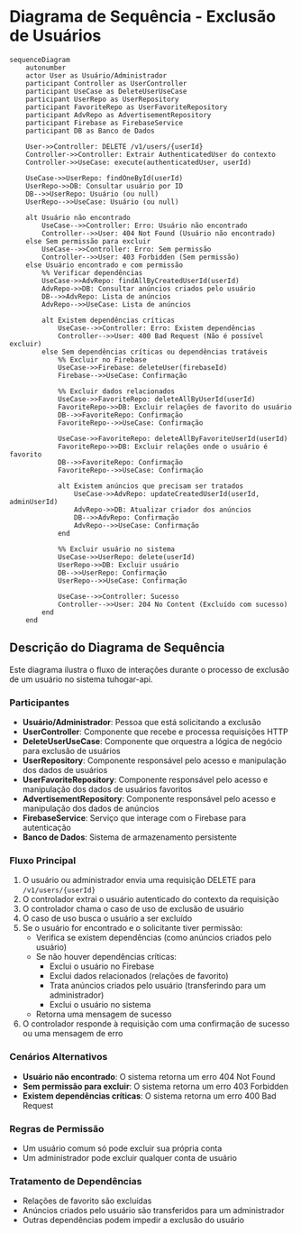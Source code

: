 # Diagrama de Sequência - Exclusão de Usuários

```mermaid
sequenceDiagram
    autonumber
    actor User as Usuário/Administrador
    participant Controller as UserController
    participant UseCase as DeleteUserUseCase
    participant UserRepo as UserRepository
    participant FavoriteRepo as UserFavoriteRepository
    participant AdvRepo as AdvertisementRepository
    participant Firebase as FirebaseService
    participant DB as Banco de Dados
    
    User->>Controller: DELETE /v1/users/{userId}
    Controller->>Controller: Extrair AuthenticatedUser do contexto
    Controller->>UseCase: execute(authenticatedUser, userId)
    
    UseCase->>UserRepo: findOneById(userId)
    UserRepo->>DB: Consultar usuário por ID
    DB-->>UserRepo: Usuário (ou null)
    UserRepo-->>UseCase: Usuário (ou null)
    
    alt Usuário não encontrado
        UseCase-->>Controller: Erro: Usuário não encontrado
        Controller-->>User: 404 Not Found (Usuário não encontrado)
    else Sem permissão para excluir
        UseCase-->>Controller: Erro: Sem permissão
        Controller-->>User: 403 Forbidden (Sem permissão)
    else Usuário encontrado e com permissão
        %% Verificar dependências
        UseCase->>AdvRepo: findAllByCreatedUserId(userId)
        AdvRepo->>DB: Consultar anúncios criados pelo usuário
        DB-->>AdvRepo: Lista de anúncios
        AdvRepo-->>UseCase: Lista de anúncios
        
        alt Existem dependências críticas
            UseCase-->>Controller: Erro: Existem dependências
            Controller-->>User: 400 Bad Request (Não é possível excluir)
        else Sem dependências críticas ou dependências tratáveis
            %% Excluir no Firebase
            UseCase->>Firebase: deleteUser(firebaseId)
            Firebase-->>UseCase: Confirmação
            
            %% Excluir dados relacionados
            UseCase->>FavoriteRepo: deleteAllByUserId(userId)
            FavoriteRepo->>DB: Excluir relações de favorito do usuário
            DB-->>FavoriteRepo: Confirmação
            FavoriteRepo-->>UseCase: Confirmação
            
            UseCase->>FavoriteRepo: deleteAllByFavoriteUserId(userId)
            FavoriteRepo->>DB: Excluir relações onde o usuário é favorito
            DB-->>FavoriteRepo: Confirmação
            FavoriteRepo-->>UseCase: Confirmação
            
            alt Existem anúncios que precisam ser tratados
                UseCase->>AdvRepo: updateCreatedUserId(userId, adminUserId)
                AdvRepo->>DB: Atualizar criador dos anúncios
                DB-->>AdvRepo: Confirmação
                AdvRepo-->>UseCase: Confirmação
            end
            
            %% Excluir usuário no sistema
            UseCase->>UserRepo: delete(userId)
            UserRepo->>DB: Excluir usuário
            DB-->>UserRepo: Confirmação
            UserRepo-->>UseCase: Confirmação
            
            UseCase-->>Controller: Sucesso
            Controller-->>User: 204 No Content (Excluído com sucesso)
        end
    end
```

## Descrição do Diagrama de Sequência

Este diagrama ilustra o fluxo de interações durante o processo de exclusão de um usuário no sistema tuhogar-api.

### Participantes
- **Usuário/Administrador**: Pessoa que está solicitando a exclusão
- **UserController**: Componente que recebe e processa requisições HTTP
- **DeleteUserUseCase**: Componente que orquestra a lógica de negócio para exclusão de usuários
- **UserRepository**: Componente responsável pelo acesso e manipulação dos dados de usuários
- **UserFavoriteRepository**: Componente responsável pelo acesso e manipulação dos dados de usuários favoritos
- **AdvertisementRepository**: Componente responsável pelo acesso e manipulação dos dados de anúncios
- **FirebaseService**: Serviço que interage com o Firebase para autenticação
- **Banco de Dados**: Sistema de armazenamento persistente

### Fluxo Principal
1. O usuário ou administrador envia uma requisição DELETE para `/v1/users/{userId}`
2. O controlador extrai o usuário autenticado do contexto da requisição
3. O controlador chama o caso de uso de exclusão de usuário
4. O caso de uso busca o usuário a ser excluído
5. Se o usuário for encontrado e o solicitante tiver permissão:
   - Verifica se existem dependências (como anúncios criados pelo usuário)
   - Se não houver dependências críticas:
     - Exclui o usuário no Firebase
     - Exclui dados relacionados (relações de favorito)
     - Trata anúncios criados pelo usuário (transferindo para um administrador)
     - Exclui o usuário no sistema
   - Retorna uma mensagem de sucesso
6. O controlador responde à requisição com uma confirmação de sucesso ou uma mensagem de erro

### Cenários Alternativos
- **Usuário não encontrado**: O sistema retorna um erro 404 Not Found
- **Sem permissão para excluir**: O sistema retorna um erro 403 Forbidden
- **Existem dependências críticas**: O sistema retorna um erro 400 Bad Request

### Regras de Permissão
- Um usuário comum só pode excluir sua própria conta
- Um administrador pode excluir qualquer conta de usuário

### Tratamento de Dependências
- Relações de favorito são excluídas
- Anúncios criados pelo usuário são transferidos para um administrador
- Outras dependências podem impedir a exclusão do usuário
